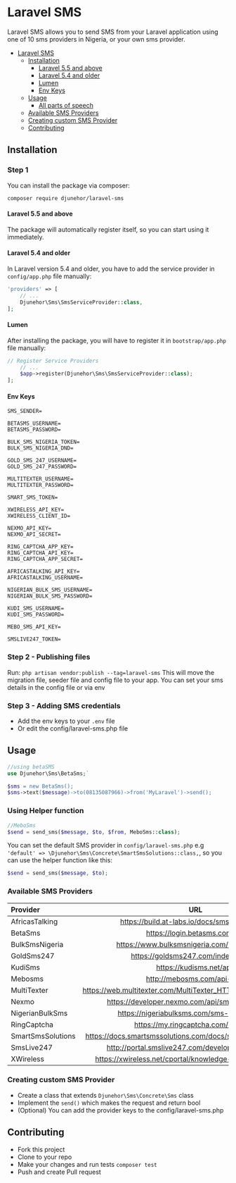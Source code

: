 # Laravel SMS

Laravel SMS allows you to send SMS from your Laravel application using one of 10 sms providers in Nigeria, or your own sms provider.

- [Laravel SMS](#laravel-sms)
    - [Installation](#installation)
        - [Laravel 5.5 and above](#laravel-55-and-above)
        - [Laravel 5.4 and older](#laravel-54-and-older)
        - [Lumen](#lumen)
        - [Env Keys](#env-keys)
    - [Usage](#usage)
        - [All parts of speech](#using-helper-function)
    - [Available SMS Providers](#available-sms-providers)
    - [Creating custom SMS Provider](#creating-custom-sms-provider)
    - [Contributing](#contributing)

## Installation

### Step 1
You can install the package via composer:

```shell
composer require djunehor/laravel-sms
```

#### Laravel 5.5 and above

The package will automatically register itself, so you can start using it immediately.

#### Laravel 5.4 and older

In Laravel version 5.4 and older, you have to add the service provider in `config/app.php` file manually:

```php
'providers' => [
    // ...
    Djunehor\Sms\SmsServiceProvider::class,
];
```
#### Lumen

After installing the package, you will have to register it in `bootstrap/app.php` file manually:
```php
// Register Service Providers
    // ...
    $app->register(Djunehor\Sms\SmsServiceProvider::class);
];
```

#### Env Keys
```dotenv
SMS_SENDER=

BETASMS_USERNAME=
BETASMS_PASSWORD=

BULK_SMS_NIGERIA_TOKEN=
BULK_SMS_NIGERIA_DND=

GOLD_SMS_247_USERNAME=
GOLD_SMS_247_PASSWORD=

MULTITEXTER_USERNAME=
MULTITEXTER_PASSWORD=

SMART_SMS_TOKEN=

XWIRELESS_API_KEY=
XWIRELESS_CLIENT_ID=

NEXMO_API_KEY=
NEXMO_API_SECRET=

RING_CAPTCHA_APP_KEY=
RING_CAPTCHA_API_KEY=
RING_CAPTCHA_APP_SECRET=

AFRICASTALKING_API_KEY=
AFRICASTALKING_USERNAME=

NIGERIAN_BULK_SMS_USERNAME=
NIGERIAN_BULK_SMS_PASSWORD=

KUDI_SMS_USERNAME=
KUDI_SMS_PASSWORD=

MEBO_SMS_API_KEY=

SMSLIVE247_TOKEN=
```


### Step 2 - Publishing files
Run:
`php artisan vendor:publish --tag=laravel-sms`
This will move the migration file, seeder file and config file to your app. You can set your sms details in the config file or via env

### Step 3 - Adding SMS credentials
- Add the env keys to your `.env` file
- Or edit the config/laravel-sms.php file


## Usage
```php
//using betaSMS
use Djunehor\Sms\BetaSms;`

$sms = new BetaSms();
$sms->text($message)->to(08135087966)->from('MyLaravel')->send();
```

### Using Helper function
```php
//MeboSms
$send = send_sms($message, $to, $from, MeboSms::class);
```
You can set the default SMS provider in `config/laravel-sms.php` e.g ` 'default' => \Djunehor\Sms\Concrete\SmartSmsSolutions::class,`, so you can use the helper function like this:
```php
$send = send_sms($message, $to);
```

### Available SMS Providers
|Provider|URL|Tested|
|:--------- | :-----------------: | :------: |
|AfricasTalking|https://build.at-labs.io/docs/sms%2Fsending|Yes |
|BetaSms|https://login.betasms.com.ng/|Yes
|BulkSmsNigeria|https://www.bulksmsnigeria.com/bulk-sms-api|Yes
|GoldSms247|https://goldsms247.com/index.php/api|Yes
|KudiSms|https://kudisms.net/api/|Yes
|Mebosms|http://mebosms.com/api-sms|Yes
|MultiTexter|https://web.multitexter.com/MultiTexter_HTTP_SMS_API%202.0.pdf|Yes
|Nexmo|https://developer.nexmo.com/api/sms#send-an-sms|Yes
|NigerianBulkSms|https://nigeriabulksms.com/sms-gateway-api/|Yes
|RingCaptcha|https://my.ringcaptcha.com/docs/api|No
|SmartSmsSolutions|https://docs.smartsmssolutions.com/docs/send-with-basic-route|Yes
|SmsLive247|http://portal.smslive247.com/developer_api/http.aspx|No
|XWireless|https://xwireless.net/cportal/knowledge-base/article/sms-3|No

### Creating custom SMS Provider
- Create a class that extends `Djunehor\Sms\Concrete\Sms` class
- Implement the `send()` which makes the request and return bool
- (Optional) You can add the provider keys to the config/laravel-sms.php

## Contributing
- Fork this project
- Clone to your repo
- Make your changes and run tests `composer test`
- Push and create Pull request
